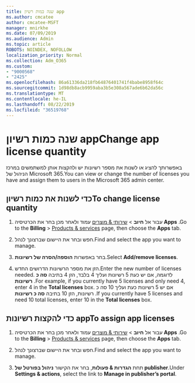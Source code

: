 ```yaml
---
title: שנה כמות רשיון app
ms.author: cmcatee
author: cmcatee-MSFT
manager: mnirkhe
ms.date: 07/09/2019
ms.audience: Admin
ms.topic: article
ROBOTS: NOINDEX, NOFOLLOW
localization_priority: Normal
ms.collection: Adm_O365
ms.custom:
- "9000568"
- "2425"
ms.openlocfilehash: 86a61336da218fb64876401741f4babe8958f64c
ms.sourcegitcommit: 1d98db8acb9959aba3b5e308a567ade6b62da56c
ms.translationtype: MT
ms.contentlocale: he-IL
ms.lasthandoff: 08/22/2019
ms.locfileid: "36519768"
---
```

# <a name="change-app-license-quantity"></a><span data-ttu-id="96ea3-102">שנה כמות רשיון app</span><span class="sxs-lookup"><span data-stu-id="96ea3-102">Change app license quantity</span></span>

<span data-ttu-id="96ea3-103">באפשרותך להציג או לשנות את מספר רשיונות יש ולהקצות אותן למשתמשים במרכז הניהול של Microsoft 365.</span><span class="sxs-lookup"><span data-stu-id="96ea3-103">You can view or change the number of licenses you have and assign them to users in the Microsoft 365 admin center.</span></span> 

## <a name="to-change-license-quantity"></a><span data-ttu-id="96ea3-104">כדי לשנות את כמות רשיון</span><span class="sxs-lookup"><span data-stu-id="96ea3-104">To change license quantity</span></span>

1. <span data-ttu-id="96ea3-105">עבור אל **חיוב** > [שירותי & מוצרים](https://go.microsoft.com/fwlink/p/?linkid=842054) עמוד ולאחר מכן בחר את הכרטיסיה **Apps** .</span><span class="sxs-lookup"><span data-stu-id="96ea3-105">Go to the **Billing** > [Products & services](https://go.microsoft.com/fwlink/p/?linkid=842054) page, then choose the **Apps** tab.</span></span>

2. <span data-ttu-id="96ea3-106">חפש ובחר את היישום שברצונך לנהל.</span><span class="sxs-lookup"><span data-stu-id="96ea3-106">Find and select the app you want to manage.</span></span>  

3. <span data-ttu-id="96ea3-107">בחר באפשרות **הוספה/הסרה של רשיונות**.</span><span class="sxs-lookup"><span data-stu-id="96ea3-107">Select **Add/remove licenses**.</span></span>

4. <span data-ttu-id="96ea3-108">הזן את מספר הרשיונות הדרושים החדש.</span><span class="sxs-lookup"><span data-stu-id="96ea3-108">Enter the new number of licenses needed.</span></span> <span data-ttu-id="96ea3-109">לדוגמה, אם יש כעת 5 רשיונות ועליך 4 בלבד, הזן 4 בתיבה **סה כ רשיונות** .</span><span class="sxs-lookup"><span data-stu-id="96ea3-109">For example, if you currently have 5 licenses and only need 4, enter 4 in the **Total licenses** box.</span></span> <span data-ttu-id="96ea3-110">אם יש 5 רשיונות כעת ועליך 10 סה כ רשיונות, הזן 10 בתיבה **סה כ רשיונות** .</span><span class="sxs-lookup"><span data-stu-id="96ea3-110">If you currently have 5 licenses and need 10 total licenses, enter 10 in the **Total licenses** box.</span></span>

## <a name="to-assign-app-licenses"></a><span data-ttu-id="96ea3-111">כדי להקצות רשיונות app</span><span class="sxs-lookup"><span data-stu-id="96ea3-111">To assign app licenses</span></span>

1. <span data-ttu-id="96ea3-112">עבור אל **חיוב** > [שירותי & מוצרים](https://go.microsoft.com/fwlink/p/?linkid=842054) עמוד ולאחר מכן בחר את הכרטיסיה **Apps** .</span><span class="sxs-lookup"><span data-stu-id="96ea3-112">Go to the **Billing** > [Products & services](https://go.microsoft.com/fwlink/p/?linkid=842054) page, then choose the **Apps** tab.</span></span>

2. <span data-ttu-id="96ea3-113">חפש ובחר את היישום שברצונך לנהל.</span><span class="sxs-lookup"><span data-stu-id="96ea3-113">Find and select the app you want to manage.</span></span>  

3. <span data-ttu-id="96ea3-114">תחת **הגדרות & פעולות**, בחר את הקישור **ניהול בפורטל של publisher**.</span><span class="sxs-lookup"><span data-stu-id="96ea3-114">Under **Settings & actions**, select the link to **Manage in publisher’s portal**.</span></span>